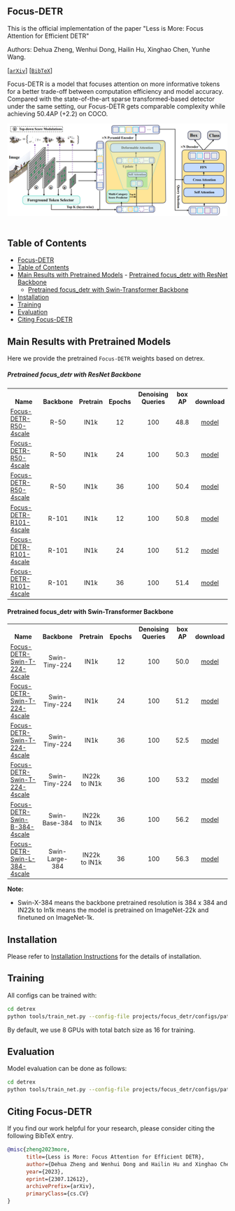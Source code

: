 ## Focus-DETR
This is the official implementation of the paper "Less is More: Focus Attention for Efficient DETR" 

Authors: Dehua Zheng, Wenhui Dong, Hailin Hu, Xinghao Chen, Yunhe Wang.

[[`arXiv`](https://arxiv.org/abs/2307.12612)] [[`BibTeX`](#citing-focus-detr)]

Focus-DETR is a model that focuses attention on more informative tokens for a better trade-off between computation efficiency and model accuracy. Compared with the state-of-the-art sparse transformed-based detector under the same setting, our Focus-DETR gets comparable complexity while achieving 50.4AP (+2.2) on COCO.

<div align="center">
  <img src="./figs/model_arch.PNG"/>
</div><br/>

## Table of Contents
- [Focus-DETR](#focus-detr)
- [Table of Contents](#table-of-contents)
- [Main Results with Pretrained Models](#main-results-with-pretrained-models)
      - [Pretrained focus\_detr with ResNet Backbone](#pretrained-focus_detr-with-resnet-backbone)
    - [Pretrained focus\_detr with Swin-Transformer Backbone](#pretrained-focus_detr-with-swin-transformer-backbone)
- [Installation](#installation)
- [Training](#training)
- [Evaluation](#evaluation)
- [Citing Focus-DETR](#citing-focus-detr)

## Main Results with Pretrained Models

Here we provide the pretrained `Focus-DETR` weights based on detrex.

##### Pretrained focus_detr with ResNet Backbone

<table><tbody>
<!-- START TABLE -->
<!-- TABLE HEADER -->
<th valign="bottom">Name</th>
<th valign="bottom">Backbone</th>
<th valign="bottom">Pretrain</th>
<th valign="bottom">Epochs</th>
<th valign="bottom">Denoising Queries</th>
<th valign="bottom">box<br/>AP</th>
<th valign="bottom">download</th>
<!-- TABLE BODY -->
<!-- ROW: focus_detr_r50_4scale_12ep -->
 <tr><td align="left"><a href="configs/focus_detr_resnet/focus_detr_r50_4scale_12ep.py">Focus-DETR-R50-4scale</a></td>
<td align="center">R-50</td>
<td align="center">IN1k</td>
<td align="center">12</td>
<td align="center">100</td>
<td align="center">48.8</td>
<td align="center"> <a href="https://github.com/linxid/Focus-DETR-mindspore/releases/download/Focus-DETR/focus_detr_r50_4scale_12ep.zip">model</a></td>
</tr>
<!-- ROW: focus_detr_r50_4scale_24ep -->
 <tr><td align="left"><a href="configs/focus_detr_resnet/focus_detr_r50_4scale_24ep.py">Focus-DETR-R50-4scale</a></td>
<td align="center">R-50</td>
<td align="center">IN1k</td>
<td align="center">24</td>
<td align="center">100</td>
<td align="center">50.3</td>
<td align="center"> <a href="https://github.com/linxid/Focus-DETR-mindspore/releases/download/Focus-DETR/focus_detr_r50_4scale_24ep.zip">model</a></td>
</tr>
<!-- ROW: focus_detr_r50_4scale_36ep -->
 <tr><td align="left"><a href="configs/focus_detr_resnet/focus_detr_r50_4scale_36ep.py">Focus-DETR-R50-4scale</a></td>
<td align="center">R-50</td>
<td align="center">IN1k</td>
<td align="center">36</td>
<td align="center">100</td>
<td align="center">50.4</td>
<td align="center"> <a href="https://github.com/linxid/Focus-DETR-mindspore/releases/download/Focus-DETR/focus_detr_r50_4scale_36ep_v3.zip">model</a></td>
</tr>
<!-- ROW: focus_detr_r101_4scale_12ep -->
 <tr><td align="left"><a href="configs/focus_detr_resnet/focus_detr_r101_4scale_12ep.py">Focus-DETR-R101-4scale</a></td>
<td align="center">R-101</td>
<td align="center">IN1k</td>
<td align="center">12</td>
<td align="center">100</td>
<td align="center">50.8</td>
<td align="center"> <a href="https://github.com/linxid/Focus-DETR-mindspore/releases/download/Focus-DETR/focus_detr_r101_4scale_12ep.zip">model</a></td>
</tr>
<!-- ROW: focus_detr_r101_4scale_24ep -->
 <tr><td align="left"><a href="configs/focus_detr_resnet/focus_detr_r101_4scale_24ep.py">Focus-DETR-R101-4scale</a></td>
<td align="center">R-101</td>
<td align="center">IN1k</td>
<td align="center">24</td>
<td align="center">100</td>
<td align="center">51.2</td>
<td align="center"> <a href="https://github.com/linxid/Focus-DETR-mindspore/releases/download/Focus-DETR/focus_detr_r101_4scale_24ep.zip">model</a></td>
</tr>
<!-- ROW: focus_detr_r101_4scale_36ep -->
 <tr><td align="left"><a href="configs/focus_detr_resnet/focus_detr_r101_4scale_36ep.py">Focus-DETR-R101-4scale</a></td>
<td align="center">R-101</td>
<td align="center">IN1k</td>
<td align="center">36</td>
<td align="center">100</td>
<td align="center">51.4</td>
<td align="center"> <a href="https://github.com/linxid/Focus-DETR-mindspore/releases/download/Focus-DETR/focus_detr_r101_4scale_36ep_v2.zip">model</a></td>
</tr>
</tbody></table>

#### Pretrained focus_detr with Swin-Transformer Backbone

<table><tbody>
<th valign="bottom">Name</th>
<th valign="bottom">Backbone</th>
<th valign="bottom">Pretrain</th>
<th valign="bottom">Epochs</th>
<th valign="bottom">Denoising Queries</th>
<th valign="bottom">box<br/>AP</th>
<th valign="bottom">download</th>
<!-- ROW: focus_detr_swin_tiny_4scale_12ep -->
<tr><td align="left"><a href="configs/focus_detr_swin/focus_detr_swin_tiny_224_4scale_12ep.py">Focus-DETR-Swin-T-224-4scale</a></td>
<td align="center">Swin-Tiny-224</td>
<td align="center">IN1k</td>
<td align="center">12</td>
<td align="center">100</td>
<td align="center">50.0</td>
<td align="center"> <a href="https://github.com/linxid/Focus-DETR-mindspore/releases/download/Focus-DETR/focus_detr_swin_tiny_224_4scale_12ep.zip">model</a></td>
</tr>
<!-- ROW: focus_detr_swin_tiny_4scale_24ep -->
<tr><td align="left"><a href="configs/focus_detr_swin/focus_detr_swin_tiny_224_4scale_24ep.py">Focus-DETR-Swin-T-224-4scale</a></td>
<td align="center">Swin-Tiny-224</td>
<td align="center">IN1k</td>
<td align="center">24</td>
<td align="center">100</td>
<td align="center">51.2</td>
<td align="center"> <a href="https://github.com/linxid/Focus-DETR-mindspore/releases/download/Focus-DETR/focus_detr_swin_tiny_224_4scale_24ep.zip">model</a></td>
</tr>
<!-- ROW: focus_detr_swin_tiny_4scale_36ep -->
<tr><td align="left"><a href="configs/focus_detr_swin/focus_detr_swin_tiny_224_4scale_36ep.py">Focus-DETR-Swin-T-224-4scale</a></td>
<td align="center">Swin-Tiny-224</td>
<td align="center">IN1k</td>
<td align="center">36</td>
<td align="center">100</td>
<td align="center">52.5</td>
<td align="center"> <a href="https://github.com/IDEA-Research/detrex-storage/releases/download/v0.1.1/focus_detr_swin_tiny_224_4scale_12ep.pth">model</a></td>
</tr>
<!-- ROW: focus_detr_swin_tiny_4scale_22k_36ep -->
<tr><td align="left"><a href="configs/focus_detr_swin/focus_detr_swin_tiny_224_4scale_36ep.py">Focus-DETR-Swin-T-224-4scale</a></td>
<td align="center">Swin-Tiny-224</td>
<td align="center">IN22k to IN1k</td>
<td align="center">36</td>
<td align="center">100</td>
<td align="center">53.2</td>
<td align="center"> <a href="">model</a></td>
</tr>
<!-- ROW: focus_detr_swin_base_4scale_22k_36ep -->
<tr><td align="left"><a href="configs/focus_detr_swin/focus_detr_swin_base_384_4scale_36ep.py">Focus-DETR-Swin-B-384-4scale</a></td>
<td align="center">Swin-Base-384</td>
<td align="center">IN22k to IN1k</td>
<td align="center">36</td>
<td align="center">100</td>
<td align="center">56.2</td>
<td align="center"> <a href="https://github.com/linxid/Focus-DETR-mindspore/releases/download/Focus-DETR/focus_detr_swin_base_384_4scale_22k_36ep.pth">model</a></td>
</tr>
<!-- ROW: focus_detr_swin_large_4scale_22k_36ep -->
<tr><td align="left"><a href="configs/focus_detr_swin/focus_detr_swin_large_384_4scale_36ep.py">Focus-DETR-Swin-L-384-4scale</a></td>
<td align="center">Swin-Large-384</td>
<td align="center">IN22k to IN1k</td>
<td align="center">36</td>
<td align="center">100</td>
<td align="center">56.3</td>
<td align="center"> <a href="">model</a></td>
</tr>
</tbody></table>

**Note:**
* Swin-X-384 means the backbone pretrained resolution is 384 x 384 and IN22k to In1k means the model is pretrained on ImageNet-22k and finetuned on ImageNet-1k.

## Installation
Please refer to [Installation Instructions](https://detrex.readthedocs.io/en/latest/tutorials/Installation.html) for the details of installation.

## Training
All configs can be trained with:

```bash
cd detrex
python tools/train_net.py --config-file projects/focus_detr/configs/path/to/config.py --num-gpus 8
```
By default, we use 8 GPUs with total batch size as 16 for training.

## Evaluation
Model evaluation can be done as follows:
```bash
cd detrex
python tools/train_net.py --config-file projects/focus_detr/configs/path/to/config.py --eval-only train.init_checkpoint=/path/to/model_checkpoint
```

## Citing Focus-DETR
If you find our work helpful for your research, please consider citing the following BibTeX entry.

```BibTex
@misc{zheng2023more,
      title={Less is More: Focus Attention for Efficient DETR}, 
      author={Dehua Zheng and Wenhui Dong and Hailin Hu and Xinghao Chen and Yunhe Wang},
      year={2023},
      eprint={2307.12612},
      archivePrefix={arXiv},
      primaryClass={cs.CV}
}
```
